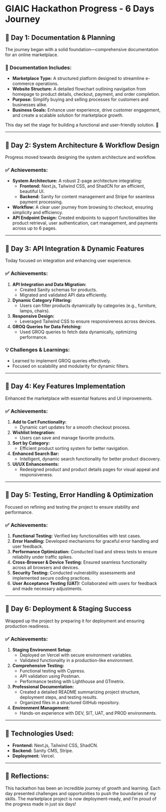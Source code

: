 # GIAIC Hackathon Progress - 6 Days Journey

## 🌟 Day 1: Documentation & Planning

The journey began with a solid foundation—comprehensive documentation for an online marketplace. 

### 📜 Documentation Includes:
- **Marketplace Type:** A structured platform designed to streamline e-commerce operations.
- **Website Structure:** A detailed flowchart outlining navigation from homepage to product details, checkout, payment, and order completion.
- **Purpose:** Simplify buying and selling processes for customers and businesses alike.
- **Business Goals:** Enhance user experience, drive customer engagement, and create a scalable solution for marketplace growth.

This day set the stage for building a functional and user-friendly solution. 🚀

---

## 🌟 Day 2: System Architecture & Workflow Design

Progress moved towards designing the system architecture and workflow.

### ✅ Achievements:
- **System Architecture:** A robust 2-page architecture integrating:
  - **Frontend:** Next.js, Tailwind CSS, and ShadCN for an efficient, beautiful UI.
  - **Backend:** Sanity for content management and Stripe for seamless payment processing.
- **Workflow:** A clear user journey from browsing to checkout, ensuring simplicity and efficiency.
- **API Endpoint Design:** Created endpoints to support functionalities like product retrieval, user authentication, cart management, and payments across up to 6 pages.

---

## 🌟 Day 3: API Integration & Dynamic Features

Today focused on integration and enhancing user experience.

### ✅ Achievements:
1. **API Integration and Data Migration:**
   - Created Sanity schemas for products.
   - Migrated and validated API data efficiently.
2. **Dynamic Category Filtering:**
   - Users can filter products dynamically by categories (e.g., furniture, lamps, chairs).
3. **Responsive Design:**
   - Leveraged Tailwind CSS to ensure responsiveness across devices.
4. **GROQ Queries for Data Fetching:**
   - Used GROQ queries to fetch data dynamically, optimizing performance.

### 💡 Challenges & Learnings:
- Learned to implement GROQ queries effectively.
- Focused on scalability and modularity for dynamic filters.

---

## 🌟 Day 4: Key Features Implementation

Enhanced the marketplace with essential features and UI improvements.

### ✅ Achievements:
1. **Add to Cart Functionality:**
   - Dynamic cart updates for a smooth checkout process.
2. **Wishlist Integration:**
   - Users can save and manage favorite products.
3. **Sort by Category:**
   - Efficient product sorting system for better navigation.
4. **Enhanced Search Bar:**
   - Intelligent, dynamic search functionality for better product discovery.
5. **UI/UX Enhancements:**
   - Redesigned product and product details pages for visual appeal and responsiveness.

---

## 🌟 Day 5: Testing, Error Handling & Optimization

Focused on refining and testing the project to ensure stability and performance.

### ✅ Achievements:
1. **Functional Testing:** Verified key functionalities with test cases.
2. **Error Handling:** Developed mechanisms for graceful error handling and user feedback.
3. **Performance Optimization:** Conducted load and stress tests to ensure reliability under traffic spikes.
4. **Cross-Browser & Device Testing:** Ensured seamless functionality across all browsers and devices.
5. **Security Testing:** Conducted vulnerability assessments and implemented secure coding practices.
6. **User Acceptance Testing (UAT):** Collaborated with users for feedback and made necessary adjustments.

---

## 🌟 Day 6: Deployment & Staging Success

Wrapped up the project by preparing it for deployment and ensuring production readiness.

### ✅ Achievements:
1. **Staging Environment Setup:**
   - Deployed on Vercel with secure environment variables.
   - Validated functionality in a production-like environment.
2. **Comprehensive Testing:**
   - Functional testing with Cypress.
   - API validation using Postman.
   - Performance testing with Lighthouse and GTmetrix.
3. **Professional Documentation:**
   - Created a detailed README summarizing project structure, deployment steps, and testing results.
   - Organized files in a structured GitHub repository.
4. **Environment Management:**
   - Hands-on experience with DEV, SIT, UAT, and PROD environments.

---

## 🚀 Technologies Used:
- **Frontend:** Next.js, Tailwind CSS, ShadCN.
- **Backend:** Sanity CMS, Stripe.
- **Deployment:** Vercel.

---

## 🌟 Reflections:
This hackathon has been an incredible journey of growth and learning. Each day presented challenges and opportunities to push the boundaries of my skills. The marketplace project is now deployment-ready, and I’m proud of the progress made in just six days!
